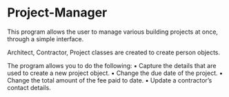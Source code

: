 # Project-Manager
This program allows the user to manage various building projects at once, through a simple interface.

Architect, Contractor, Project classes are created to create person objects.

The program allows you to do the following:
▪ Capture the details that are used to create a new project
  object.
▪ Change the due date of the project.
▪ Change the total amount of the fee paid to date.
▪ Update a contractor’s contact details.
